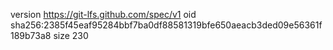 version https://git-lfs.github.com/spec/v1
oid sha256:2385f45eaf95284bbf7ba0df88581319bfe650aeacb3ded09e56361f189b73a8
size 230
